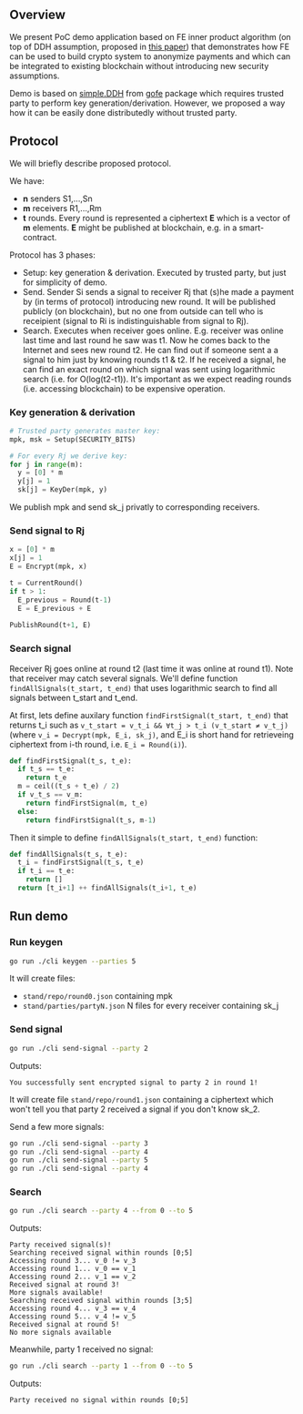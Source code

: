 ## Overview
We present PoC demo application based on FE inner product algorithm (on top of
DDH assumption, proposed in [this paper][paper]) that demonstrates how FE can
be used to build crypto system to anonymize payments and which can be integrated
to existing blockchain without introducing new security assumptions.

[paper]: https://eprint.iacr.org/2015/017.pdf

Demo is based on [simple.DDH][gofe-ddh] from [gofe] package which requires trusted party to
perform key generation/derivation. However, we proposed a way how it can be 
easily done distributedly without trusted party.

[gofe]: https://github.com/fentec-project/gofe
[gofe-ddh]: https://github.com/spf13/cobra

## Protocol
We will briefly describe proposed protocol.

We have: 
* **n** senders S1,...,Sn
* **m** receivers R1,...,Rm
* **t** rounds. Every round is represented a ciphertext **E** which is a vector of **m** elements.
  **E** might be published at blockchain, e.g. in a smart-contract.

Protocol has 3 phases:
* Setup: key generation & derivation. Executed by trusted party, but just for simplicity of demo.
* Send. Sender Si sends a signal to receiver Rj that (s)he made a payment by (in terms of protocol)
  introducing new round. It will be published publicly (on blockchain), but no one from outside
  can tell who is receipient (signal to Ri is indistinguishable from signal to Rj).
* Search. Executes when receiver goes online. E.g. receiver was online last time and last round he saw
  was t1. Now he comes back to the Internet and sees new round t2. He can find out if someone sent a
  a signal to him just by knowing rounds t1 & t2. If he received a signal, he can find an exact round
  on which signal was sent using logarithmic search (i.e. for O(log(t2-t1)). It's important as we expect 
  reading rounds (i.e. accessing blockchain) to be expensive operation.
  
### Key generation & derivation
```python
# Trusted party generates master key:
mpk, msk = Setup(SECURITY_BITS)

# For every Rj we derive key:
for j in range(m):
  y = [0] * m
  y[j] = 1
  sk[j] = KeyDer(mpk, y)
```
We publish mpk and send sk_j privatly to corresponding receivers.

### Send signal to Rj
```python
x = [0] * m
x[j] = 1
E = Encrypt(mpk, x)

t = CurrentRound()
if t > 1:
  E_previous = Round(t-1)
  E = E_previous + E
  
PublishRound(t+1, E)
```

### Search signal
Receiver Rj goes online at round t2 (last time it was online at round t1). Note that receiver may
catch several signals. We'll define function `findAllSignals(t_start, t_end)` that uses logarithmic
search to find all signals between t_start and t_end.

At first, lets define auxilary function `findFirstSignal(t_start, t_end)` that returns t_i such as 
`v_t_start = v_t_i && ∀t_j > t_i (v_t_start ≠ v_t_j)` (where `v_i = Decrypt(mpk, E_i, sk_j)`, and 
E_i is short hand for retrieveing ciphertext from i-th round, i.e. `E_i = Round(i)`).

```python
def findFirstSignal(t_s, t_e):
  if t_s == t_e:
    return t_e
  m = ceil((t_s + t_e) / 2)
  if v_t_s == v_m:
    return findFirstSignal(m, t_e)
  else:
    return findFirstSignal(t_s, m-1)
```

Then it simple to define `findAllSignals(t_start, t_end)` function:
```python
def findAllSignals(t_s, t_e):
  t_i = findFirstSignal(t_s, t_e)
  if t_i == t_e:
    return []
  return [t_i+1] ++ findAllSignals(t_i+1, t_e)
```

## Run demo

### Run keygen
```bash
go run ./cli keygen --parties 5
```
It will create files:
* `stand/repo/round0.json` containing mpk
* `stand/parties/partyN.json` N files for every receiver containing sk_j

### Send signal
```bash
go run ./cli send-signal --party 2
```

Outputs:
```
You successfully sent encrypted signal to party 2 in round 1!
```

It will create file `stand/repo/round1.json` containing a ciphertext which won't tell you that party 2 
received a signal if you don't know sk_2.

Send a few more signals:
```bash
go run ./cli send-signal --party 3
go run ./cli send-signal --party 4
go run ./cli send-signal --party 5
go run ./cli send-signal --party 4
```

### Search
```bash
go run ./cli search --party 4 --from 0 --to 5
```

Outputs:
```
Party received signal(s)!
Searching received signal within rounds [0;5]
Accessing round 3... v_0 != v_3
Accessing round 1... v_0 == v_1
Accessing round 2... v_1 == v_2
Received signal at round 3!
More signals available!
Searching received signal within rounds [3;5]
Accessing round 4... v_3 == v_4
Accessing round 5... v_4 != v_5
Received signal at round 5!
No more signals available
```

Meanwhile, party 1 received no signal:
```bash
go run ./cli search --party 1 --from 0 --to 5
```

Outputs:
```
Party received no signal within rounds [0;5]
```